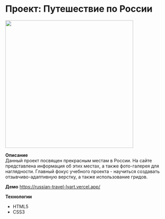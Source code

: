 # Проект: Путешествие по России
<img src="https://github.com/martynenkoAl/russian-travel/assets/121212086/4d4a3efd-6a2e-4d37-9013-9ecfe08246d2" width="400" />

**Описание**  
Данный проект посвящен прекрасным местам в России. На сайте представлена информация об этих местах, а также фото-галерея для наглядности. Главный фокус учебного проекта - научиться создавать отзывчиво-адаптивную верстку, а также использование гридов.

**Демо**
https://russian-travel-lyart.vercel.app/

**Технологии**
* HTML5
* CSS3

